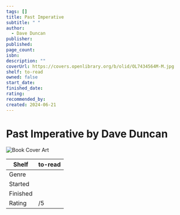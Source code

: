 ```yaml
---
tags: []
title: Past Imperative
subtitle: " "
author:
  - Dave Duncan
publisher: 
published: 
page_count: 
isbn: 
description: ""
coverUrl: https://covers.openlibrary.org/b/olid/OL7434564M-M.jpg
shelf: to-read
owned: false
start_date: 
finished_date: 
rating: 
recommended_by: 
created: 2024-06-21
---
```


# Past Imperative by Dave Duncan

![Book Cover Art](https://covers.openlibrary.org/b/olid/OL7434564M-M.jpg)

| Shelf | to-read |
| --- | --- |
| Genre |  |
| Started |  |
| Finished |  |
| Rating | /5 |

